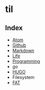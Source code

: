 til
===

## Index
+ [Atom](atom.md)  
+ [Github](github.md)  
+ [Markdown](markdown.md)  
+ [Life](life.md)  
+ [Programming](programming/index.md)
 + go
  + [HUGO](programming/go/hugo.md)
+ Filesystem
 + [FAT](filesystem/fat.md)